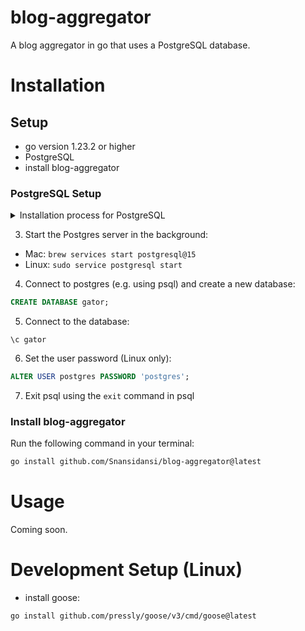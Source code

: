 # blog-aggregator
A blog aggregator in go that uses a PostgreSQL database.

# Installation

## Setup
- go version 1.23.2 or higher
- PostgreSQL
- install blog-aggregator

### PostgreSQL Setup
<details>
<summary>Installation process for PostgreSQL</summary>
1. Install PostgresSQL v15 or later
Mac:
`brew install postgresql@15`

Linux: 
```bash
sudo apt update
sudo apt install postgresql postgresql-contrib
```

2. Ensure the installation worked:
```bash
psql --version
```
</details>

3. Start the Postgres server in the background:
- Mac: `brew services start postgresql@15`
- Linux: `sudo service postgresql start`

4. Connect to postgres (e.g. using psql) and create a new database:
```SQL
CREATE DATABASE gator;
```

5. Connect to the database:
```
\c gator
```

6. Set the user password (Linux only):
```SQL
ALTER USER postgres PASSWORD 'postgres';
```

7. Exit psql using the `exit` command in psql

### Install blog-aggregator
Run the following command in your terminal:
```bash
go install github.com/Snansidansi/blog-aggregator@latest
```

# Usage
Coming soon.

# Development Setup (Linux)
- install goose:
```bash
go install github.com/pressly/goose/v3/cmd/goose@latest
```
